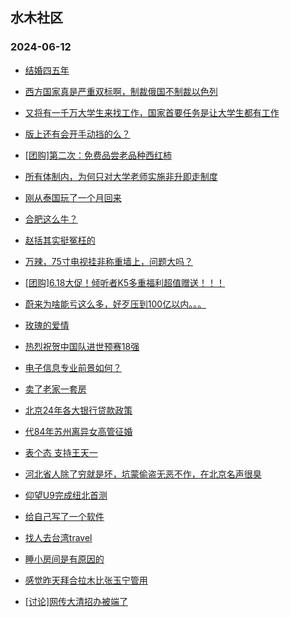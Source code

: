 ## 水木社区 
### 2024-06-12

+ [结婚四五年](https://www.mysmth.net/nForum/article/FamilyLife/1766735142)

+ [西方国家真是严重双标啊，制裁俄国不制裁以色列](https://www.mysmth.net/nForum/article/Geography/584634)

+ [又将有一千万大学生来找工作，国家首要任务是让大学生都有工作](https://www.mysmth.net/nForum/article/WorkingLife/65830)

+ [版上还有会开手动挡的么？](https://www.mysmth.net/nForum/article/AutoWorld/1944850086)

+ [[团购]第二次：免费品尝老品种西红柿](https://www.mysmth.net/nForum/article/ADAgent_TG/1322304)

+ [所有体制内，为何只对大学老师实施非升即走制度](https://www.mysmth.net/nForum/article/QingJiao/871317)

+ [刚从泰国玩了一个月回来](https://www.mysmth.net/nForum/article/Travel/997794)

+ [合肥这么牛？](https://www.mysmth.net/nForum/article/OurEstate/3004838)

+ [赵括其实挺冤枉的](https://www.mysmth.net/nForum/article/Emprise/388107)

+ [万辣，75寸电视挂非称重墙上，问题大吗？](https://www.mysmth.net/nForum/article/CouponsLife/4489715)

+ [[团购]6.18大促！倾听者K5多重福利超值赠送！！！](https://www.mysmth.net/nForum/article/ADAgent_TG/1322361)

+ [蔚来为啥能亏这么多，好歹压到100亿以内。。。](https://www.mysmth.net/nForum/article/GreenAuto/1602733)

+ [玫瑰的爱情](https://www.mysmth.net/nForum/article/TV/1684578)

+ [热烈祝贺中国队进世预赛18强](https://www.mysmth.net/nForum/article/WorldSoccer/18086784)

+ [电子信息专业前景如何？](https://www.mysmth.net/nForum/article/GaoKao/558089)

+ [卖了老家一套房](https://www.mysmth.net/nForum/article/OurEstate/3005559)

+ [北京24年各大银行贷款政策](https://www.mysmth.net/nForum/article/Stock/10861701)

+ [代84年苏州离异女高管征婚](https://www.mysmth.net/nForum/article/PieLove/2884628)

+ [表个态 支持王天一](https://www.mysmth.net/nForum/article/XiangQi/218320)

+ [河北省人除了穷就是坏，坑蒙偷盗无恶不作，在北京名声很臭](https://www.mysmth.net/nForum/article/OurEstate/3006624)

+ [仰望U9完成纽北首测](https://www.mysmth.net/nForum/article/GreenAuto/1602632)

+ [给自己写了一个软件](https://www.mysmth.net/nForum/article/Programming/215214)

+ [找人去台湾travel](https://www.mysmth.net/nForum/article/Travel/997878)

+ [睡小房间是有原因的](https://www.mysmth.net/nForum/article/Age/20363518)

+ [感觉昨天拜合拉木比张玉宁管用](https://www.mysmth.net/nForum/article/Football/3440716)

+ [[讨论]网传大清招办被端了](https://www.mysmth.net/nForum/article/WorkingLife/68048)

